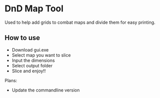 # DnD Map Tool

Used to help add grids to combat maps and divide them for easy printing.

## How to use
- Download gui.exe
- Select map you want to slice
- Input the dimensions
- Select output folder
- Slice and enjoy!!

Plans:
- Update the commandline version
